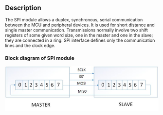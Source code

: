 ## Description
The SPI module allows a duplex, synchronous, serial communication between the MCU and peripheral
devices. It is used for short distance and single master communication. Transmissions normally involve two shift registers of some given word size, one in the master and one in
the slave; they are connected in a ring. SPI interface defines only the communication lines and the clock edge.

### Block diagram of SPI module
<img src="https://raw.githubusercontent.com/akshayapurohit23/Serial-Peripheral-Interface/master/assets/Images/SPI_Block_Diagram.jpg" align="middle" >

